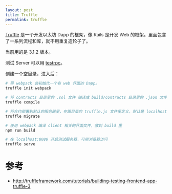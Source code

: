 ```yaml
---
layout: post
title: Truffle
permalink: truffle
---
```


[Truffle](http://truffleframework.com/) 是一个开发以太坊 Dapp 的框架，像 Rails 是开发 Web 的框架。里面包含了一系列流程和库，就不用重复造轮子了。

当前用的是 3.1.2 版本。

测试 Server 可以用 [testrpc](https://github.com/ethereumjs/testrpc)。

创建一个空目录，进入后：

```bash
# 带 webpack 会初始化一个有 web 界面的 Dapp。
truffle init webpack

# 将 contracts 目录里的 .sol 文件 编译成 build/contracts 目录里的 .json 文件
truffle compile

# 将合约部署到默认的服务器里，在跟目录的 truffle.js 文件里定义，默认是 localhost:8545
truffle migrate

# 使用 webpack 编译 client 相关的界面文件，放到 build 里
npm run build

# 在 localhost:8080 开启测试服务器，可用浏览器访问
truffle serve

```


# 参考
- http://truffleframework.com/tutorials/building-testing-frontend-app-truffle-3
